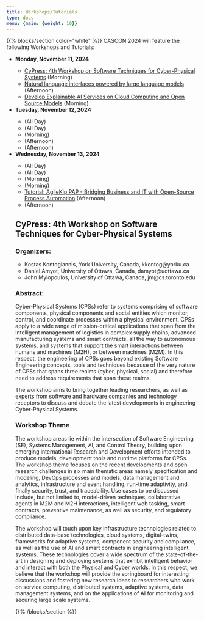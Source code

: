 ```yaml
---
title: Workshops/Tutorials
type: docs
menu: {main: {weight: 10}}
---
```


{{% blocks/section color="white" %}}
CASCON 2024 will feature the following Workshops and Tutorials:

<ul>
	<li> <b> Monday, November 11, 2024 </b> </li>
		<ul>
		<li> <a href="#CyPress">CyPress: 4th Workshop on Software Techniques for Cyber-Physical Systems</a> (Morning)</li>
	    <li> <a href="#NatLang">Natural language interfaces powered by large language models</a> (Afternoon)</li>
		<li> <a href="#AICloud">Develop Explainable AI Services on Cloud Computing and Open Source Models</a> (Morning)</li>
		</ul>
	<li> <b> Tuesday, November 12, 2024 </b> </li>
	<ul>
		<li> <a href="#CDP"></a> (All Day)</li>
		<li> <a href="#ObservExplain"></a> (All Day)</li>
		<li> <a href="#iM-PACT"></a> (Morning)</li>
		<li> <a href="#DITA"></a> (Afternoon)</li>
		<li> <a href="#AI@Work"></a> (Afternoon)</li>
		</ul>
	<li> <b> Wednesday, November 13, 2024 </b> </li>
		<ul>
		<li> <a href="#ML4DM"></a> (All Day)</li>
		<li> <a href="#AORCT"></a> (All Day)</li>
		<li> <a href="#SENGEC"></a> (Morning)</li>
		<li> <a href="#ClientZero"></a> (Morning)</li>
		<li> <a href="AgileKip.pdf">Tutorial: AgileKip PAP - Bridging Business and IT with Open-Source Process Automation</a> (Afternoon)</li>
		<li> <a href="#PACOLA"></a> (Afternoon)</li>
</ul>

 <h2><a name="Cypress"><b>CyPress: 4th Workshop on Software Techniques for Cyber-Physical Systems</b></a></h2>
 
 <h3>Organizers:</h3>
 
 <p>
 <ul>
 <li> Kostas Kontogiannis, York University, Canada, kkontog@yorku.ca</li>
 <li> Daniel Amyot, University of Ottawa, Canada, damyot@uottawa.ca</li>
 <li> John Mylopoulos, University of Ottawa, Canada, jm@cs.toronto.edu</li>
 </ul>
 </p>
 
 <h3>Abstract:</h3>
 
<p> Cyber-Physical Systems (CPSs) refer to systems comprising of software components, physical components and social entities which monitor, control, and coordinate processes within a physical environment. CPSs apply to a wide range of mission-critical applications that span from the intelligent management of logistics in complex supply chains, advanced manufacturing systems and smart contracts, all the way to autonomous systems, and systems that support the smart interactions between humans and machines (M2H), or between machines (M2M). In this respect, the engineering of CPSs goes beyond existing Software Engineering concepts, tools and techniques because of the very nature of CPSs that spans three realms (cyber, physical, social) and therefore need to address requirements that span these realms.
</p>

<p>The workshop aims to bring together leading researchers, as well as experts from software and hardware companies and technology receptors to discuss and debate the latest developments in engineering Cyber-Physical Systems.</p>

<h3>Workshop Theme</h3>

<p>The workshop areas lie within the intersection of Software Engineering (SE), Systems Management, AI, and Control Theory, building upon emerging international Research and Development efforts intended to produce models, development tools and runtime platforms for CPSs. The workshop theme focuses on the recent developments and open research challenges in six main thematic areas namely specification and modeling, DevOps processes and models, data management and analytics, infrastructure and event handling, run-time adaptivity, and finally security, trust, and traceability. Use cases to be discussed include, but not limited to, model-driven techniques, collaborative agents in M2M and M2H interactions, intelligent web tasking, smart contracts, preventive maintenance, as well as security, and regulatory compliance.</p>

<p>The workshop will touch upon key infrastructure technologies related to distributed data-base technologies, cloud systems, digital-twins, frameworks for adaptive systems, component security and compliance, as well as the use of AI and smart contracts in engineering intelligent systems. These technologies cover a wide spectrum of the state-of-the-art in designing and deploying systems that
exhibit intelligent behavior and interact with both the Physical and Cyber worlds. In this respect, we believe that the workshop will provide the springboard for interesting discussions and fostering new research ideas to researchers who work on service computing, distributed systems, adaptive systems, data management systems, and on the applications of AI for monitoring and securing large scale systems.</p>


 
{{% /blocks/section %}}
